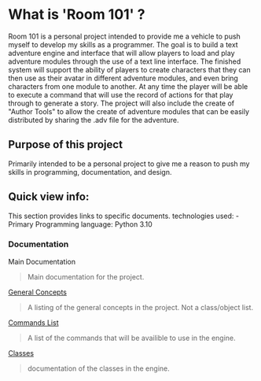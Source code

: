 # What is 'Room 101' ?

Room 101 is a personal project intended to provide me a vehicle to push myself to develop my skills as a programmer. The goal is to build a text adventure engine and interface that will allow players to load and play adventure modules through the use of a text line interface. The finished system will support the ability of players to create characters that they can then use as their avatar in different adventure modules, and even bring characters from one module to another. At any time the player will be able to execute a command that will use the record of actions for that play through to generate a story. The project will also include the create of "Author Tools" to allow the create of adventure modules that can be easily distributed by sharing the .adv file for the adventure.

## Purpose of this project

Primarily intended to be a personal project to give me a reason to push my skills in programming, documentation, and design.

## Quick view info:

This section provides links to specific documents.
technologies used:
-Primary Programming language: Python 3.10

### Documentation

Main Documentation

> Main documentation for the project.

[General Concepts](https://github.com/TorroesPrime/Text-Adventure-Game-Engine/blob/master/general%20concepts.md)

> A listing of the general concepts in the project. Not a class/object list.

[Commands List](https://github.com/TorroesPrime/Text-Adventure-Game-Engine/blob/master/design/commands.md)

> A list of the commands that will be availible to use in the engine.

[Classes](https://github.com/TorroesPrime/Text-Adventure-Game-Engine/blob/master/design/classes_documentation.md)

> documentation of the classes in the engine.
